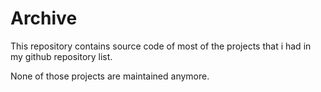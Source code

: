# Archive

This repository contains source code of most of the projects that i had in my github repository list.

None of those projects are maintained anymore.
